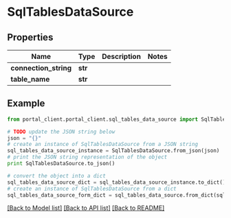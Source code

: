# SqlTablesDataSource


## Properties
Name | Type | Description | Notes
------------ | ------------- | ------------- | -------------
**connection_string** | **str** |  | 
**table_name** | **str** |  | 

## Example

```python
from portal_client.portal_client.sql_tables_data_source import SqlTablesDataSource

# TODO update the JSON string below
json = "{}"
# create an instance of SqlTablesDataSource from a JSON string
sql_tables_data_source_instance = SqlTablesDataSource.from_json(json)
# print the JSON string representation of the object
print SqlTablesDataSource.to_json()

# convert the object into a dict
sql_tables_data_source_dict = sql_tables_data_source_instance.to_dict()
# create an instance of SqlTablesDataSource from a dict
sql_tables_data_source_form_dict = sql_tables_data_source.from_dict(sql_tables_data_source_dict)
```
[[Back to Model list]](../README.md#documentation-for-models) [[Back to API list]](../README.md#documentation-for-api-endpoints) [[Back to README]](../README.md)


